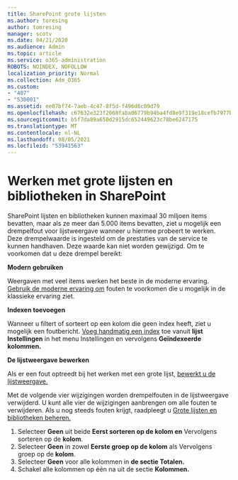 ```yaml
---
title: SharePoint grote lijsten
ms.author: toresing
author: tomresing
manager: scotv
ms.date: 04/21/2020
ms.audience: Admin
ms.topic: article
ms.service: o365-administration
ROBOTS: NOINDEX, NOFOLLOW
localization_priority: Normal
ms.collection: Adm_O365
ms.custom:
- "407"
- "530001"
ms.assetid: ee07bf74-7aeb-4c47-8f5d-f496d6c09d79
ms.openlocfilehash: c67632e323f2068faba06779b94ba4fd8e9f319e18cefb7977bd3038ca770210
ms.sourcegitcommit: b5f7da89a650d2915dc652449623c78be6247175
ms.translationtype: MT
ms.contentlocale: nl-NL
ms.lasthandoff: 08/05/2021
ms.locfileid: "53941563"
---
```

# <a name="work-with-large-lists-and-libraries-in-sharepoint"></a>Werken met grote lijsten en bibliotheken in SharePoint

SharePoint lijsten en bibliotheken kunnen maximaal 30 miljoen items bevatten, maar als ze meer dan 5.000 items bevatten, ziet u mogelijk een drempelfout voor lijstweergave wanneer u hiermee probeert te werken. Deze drempelwaarde is ingesteld om de prestaties van de service te kunnen handhaven. Deze waarde kan niet worden gewijzigd. Om te voorkomen dat u deze drempel bereikt:

**Modern gebruiken**

Weergaven met veel items werken het beste in de moderne ervaring. [Gebruik de moderne ervaring om](https://support.office.com/article/66dac24b-4177-4775-bf50-3d267318caa9) fouten te voorkomen die u mogelijk in de klassieke ervaring ziet.

**Indexen toevoegen**

Wanneer u filtert of sorteert op een kolom die geen index heeft, ziet u mogelijk een foutbericht. [Voeg handmatig een index](https://support.office.com/article/f3f00554-b7dc-44d1-a2ed-d477eac463b0) toe vanuit **lijst Instellingen** in het menu Instellingen en vervolgens **Geïndexeerde kolommen.**

**De lijstweergave bewerken**

Als er een fout optreedt bij het werken met een grote lijst, [bewerkt u de lijstweergave.](https://support.office.com/article/15916903-e79a-423f-b4e2-02d37e1ff372)

Met de volgende vier wijzigingen worden drempelfouten in de lijstweergave verwijderd. U kunt alle vier de wijzigingen aanbrengen om alle fouten te verwijderen. Als u nog steeds fouten krijgt, raadpleegt u [Grote lijsten en bibliotheken beheren.](https://support.office.com/article/B8588DAE-9387-48C2-9248-C24122F07C59)

1. Selecteer **Geen** uit beide **Eerst sorteren op de kolom en** Vervolgens sorteren op de **kolom**.
2. Selecteer **Geen** in zowel **Eerste groep op de kolom** als Vervolgens groep op de **kolom**.
3. Selecteer **Geen** voor alle kolommen in **de sectie Totalen.**
4. Schakel alle kolommen op één na uit de sectie **Kolommen.**

